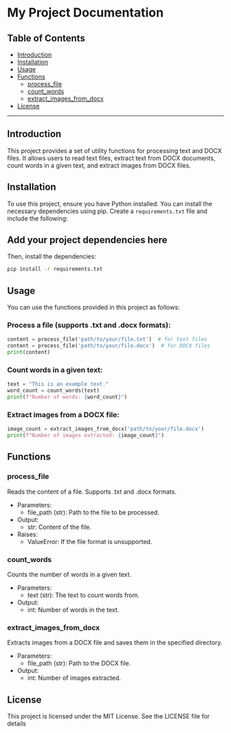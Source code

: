 # My Project Documentation

## Table of Contents
- [Introduction](#introduction)
- [Installation](#installation)
- [Usage](#usage)
- [Functions](#functions)
  - [process_file](#process_file)
  - [count_words](#count_words)
  - [extract_images_from_docx](#extract_images_from_docx)
- [License](#license)

---

## Introduction

This project provides a set of utility functions for processing text and DOCX files. It allows users to read text files, extract text from DOCX documents, count words in a given text, and extract images from DOCX files.

## Installation

To use this project, ensure you have Python installed. You can install the necessary dependencies using pip. Create a `requirements.txt` file and include the following:

## Add your project dependencies here

Then, install the dependencies:

```bash
pip install -r requirements.txt
``` 

## Usage
You can use the functions provided in this project as follows:

### Process a file (supports .txt and .docx formats):

```python
content = process_file('path/to/your/file.txt')  # for text files
content = process_file('path/to/your/file.docx')  # for DOCX files
print(content)
```

### Count words in a given text:

```python
text = "This is an example text."
word_count = count_words(text)
print(f"Number of words: {word_count}")
```

### Extract images from a DOCX file:

```python
image_count = extract_images_from_docx('path/to/your/file.docx')
print(f"Number of images extracted: {image_count}")
```

## Functions

### process_file
Reads the content of a file. Supports .txt and .docx formats.
- Parameters:
  - file_path (str): Path to the file to be processed.
- Output: 
  - str: Content of the file.
- Raises: 
  - ValueError: If the file format is unsupported.

### count_words 
Counts the number of words in a given text.
- Parameters:
  - text (str): The text to count words from.
- Output: 
  - int: Number of words in the text.

### extract_images_from_docx
Extracts images from a DOCX file and saves them in the specified directory.
- Parameters:
  - file_path (str): Path to the DOCX file.
- Output: 
  - int: Number of images extracted.

## License
This project is licensed under the MIT License. See the LICENSE file for details